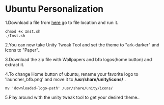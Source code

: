 Ubuntu Personalization
===

1.Download a file from [here](https://drive.google.com/file/d/0B6tK150jyMyOUTJ0dmJTQW5QdDg/view?usp=sharing),go to file location and  run it.

	chmod +x Inst.sh
	./Inst.sh

2.You can now take Unity Tweak Tool and set the theme to "ark-darker" and Icons to "Paper"..

3.Download the zip file with Wallpapers and bfb logos(home button) and extract it.

4.To change Home button of ubuntu, rename your favorite logo to 'launcher_bfb.png' and move it to **/usr/share/unity/icons/** .

	mv 'downloaded-logo-path' /usr/share/unity/icons/

5.Play around with the unity tweak tool to get your desired theme..
